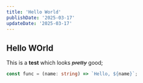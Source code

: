 ```yaml
---
title: 'Hello World'
publishDate: '2025-03-17'
updateDate: '2025-03-17'
---
```


## Hello WOrld

This is a **test** which looks ~~_pretty_~~ good;

```typescript
const func = (name: string) => `Hello, ${name}`;
```
